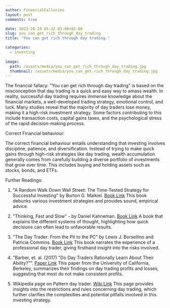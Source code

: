 ```yaml
---
author: FinancialFallacies
layout: post
comments: true

date: 2023-10-19 05-32-03:00+02:00  
slug: you_can_get_rich_through_day_trading
title: "You can get rich through day trading."

categories:
  - investing
  
image:
  path: /assets/media/you_can_get_rich_through_day_trading.jpg
  thumbnail: /assets/media/you_can_get_rich_through_day_trading.jpg
---
```


The financial fallacy: "You can get rich through day trading" is based on the misconception that day trading is a quick and easy way to amass wealth. In reality, successful day trading requires immense knowledge about the financial markets, a well-developed trading strategy, emotional control, and luck. Many studies reveal that the majority of day traders lose money, making it a high-risk investment strategy. Some factors contributing to this include transaction costs, capital gains taxes, and the psychological stress of the rapid decision-making process. 

Correct Financial behaviour:

The correct financial behaviour entails understanding that investing involves discipline, patience, and diversification. Instead of trying to make quick gains through high-risk strategies like day trading, wealth accumulation generally comes from carefully building a diverse portfolio of investments that grow over time. This includes buying and holding assets such as stocks, bonds, and ETFs. 

Further Readings:

1. "A Random Walk Down Wall Street: The Time-Tested Strategy for Successful Investing" by Burton G. Malkiel. [Book Link](https://www.amazon.com/Random-Walk-Down-Wall-Street/dp/0393330338)
This book debunks various investment strategies and provides sound, empirical advice.

2. "Thinking, Fast and Slow" - by Daniel Kahneman. [Book Link](https://www.amazon.com/Thinking-Fast-Slow-Daniel-Kahneman/dp/0374533555)
A book that explains the different systems of thought, highlighting how quick decisions can often lead to unfavorable results. 

3. "The Day Trader: From the Pit to the PC" by Lewis J. Borsellino and Patricia Commins. [Book Link](https://www.amazon.com/Day-Trader-Pit-PC/dp/0471401617)
This book narrates the experience of a professional day trader, giving firsthand insight into the risks involved.

5. "Barber, et. al. (2017) "Do Day Traders Rationally Learn About Their Ability?"". [Paper Link](https://faculty.haas.berkeley.edu/odean/papers/Day%20Traders/Day%20Trading%20and%20Learning%20110217.pdf)
This paper from the University of California, Berkeley, summarizes their findings on day trading profits and losses, suggesting that most do not make consistent profits. 

6. Wikipedia page on Pattern day trader. [Wiki Link](https://en.wikipedia.org/wiki/Pattern_day_trader)
This page provides insights into the restrictions and rules concerning day trading, which further clarifies the complexities and potential pitfalls involved in this investing strategy.

